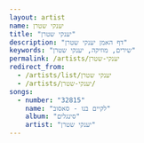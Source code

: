 ```yaml
---
layout: artist
name: יענקי שטרן
title: "יענקי שטרן"
description: "דף האמן יענקי שטרן"
keywords: "שירים, מוזיקה, יענקי שטרן"
permalink: /artists/יענקי-שטרן
redirect_from:
  - /artists/list/יענקי שטרן
  - /artists/יענקי-שטרן/
songs:
  - number: "32815"
    name: "לקיים בנו - סאסוב"
    album: "סינגלים"
    artist: "יענקי שטרן"
---
```

